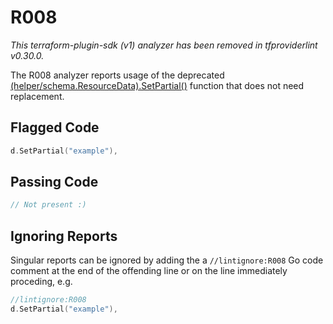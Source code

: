 # R008

_This terraform-plugin-sdk (v1) analyzer has been removed in tfproviderlint v0.30.0._

The R008 analyzer reports usage of the deprecated [(helper/schema.ResourceData).SetPartial()](https://pkg.go.dev/github.com/hashicorp/terraform-plugin-sdk/v2/helper/schema?tab=doc#ResourceData.SetPartial) function that does not need replacement.

## Flagged Code

```go
d.SetPartial("example"),
```

## Passing Code

```go
// Not present :)
```

## Ignoring Reports

Singular reports can be ignored by adding the a `//lintignore:R008` Go code comment at the end of the offending line or on the line immediately proceding, e.g.

```go
//lintignore:R008
d.SetPartial("example"),
```
